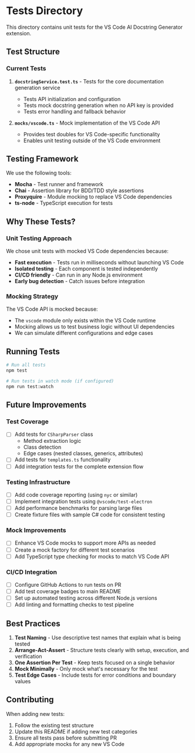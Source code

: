 # Tests Directory

This directory contains unit tests for the VS Code AI Docstring Generator extension.

## Test Structure

### Current Tests

1. **`docstringService.test.ts`** - Tests for the core documentation generation service
   - Tests API initialization and configuration
   - Tests mock docstring generation when no API key is provided
   - Tests error handling and fallback behavior

2. **`mocks/vscode.ts`** - Mock implementation of the VS Code API
   - Provides test doubles for VS Code-specific functionality
   - Enables unit testing outside of the VS Code environment

## Testing Framework

We use the following tools:
- **Mocha** - Test runner and framework
- **Chai** - Assertion library for BDD/TDD style assertions
- **Proxyquire** - Module mocking to replace VS Code dependencies
- **ts-node** - TypeScript execution for tests

## Why These Tests?

### Unit Testing Approach
We chose unit tests with mocked VS Code dependencies because:
- **Fast execution** - Tests run in milliseconds without launching VS Code
- **Isolated testing** - Each component is tested independently
- **CI/CD friendly** - Can run in any Node.js environment
- **Early bug detection** - Catch issues before integration

### Mocking Strategy
The VS Code API is mocked because:
- The `vscode` module only exists within the VS Code runtime
- Mocking allows us to test business logic without UI dependencies
- We can simulate different configurations and edge cases

## Running Tests

```bash
# Run all tests
npm test

# Run tests in watch mode (if configured)
npm run test:watch
```

## Future Improvements

### Test Coverage
- [ ] Add tests for `CSharpParser` class
  - Method extraction logic
  - Class detection
  - Edge cases (nested classes, generics, attributes)
- [ ] Add tests for `templates.ts` functionality
- [ ] Add integration tests for the complete extension flow

### Testing Infrastructure
- [ ] Add code coverage reporting (using `nyc` or similar)
- [ ] Implement integration tests using `@vscode/test-electron`
- [ ] Add performance benchmarks for parsing large files
- [ ] Create fixture files with sample C# code for consistent testing

### Mock Improvements
- [ ] Enhance VS Code mocks to support more APIs as needed
- [ ] Create a mock factory for different test scenarios
- [ ] Add TypeScript type checking for mocks to match VS Code API

### CI/CD Integration
- [ ] Configure GitHub Actions to run tests on PR
- [ ] Add test coverage badges to main README
- [ ] Set up automated testing across different Node.js versions
- [ ] Add linting and formatting checks to test pipeline

## Best Practices

1. **Test Naming** - Use descriptive test names that explain what is being tested
2. **Arrange-Act-Assert** - Structure tests clearly with setup, execution, and verification
3. **One Assertion Per Test** - Keep tests focused on a single behavior
4. **Mock Minimally** - Only mock what's necessary for the test
5. **Test Edge Cases** - Include tests for error conditions and boundary values

## Contributing

When adding new tests:
1. Follow the existing test structure
2. Update this README if adding new test categories
3. Ensure all tests pass before submitting PR
4. Add appropriate mocks for any new VS Code